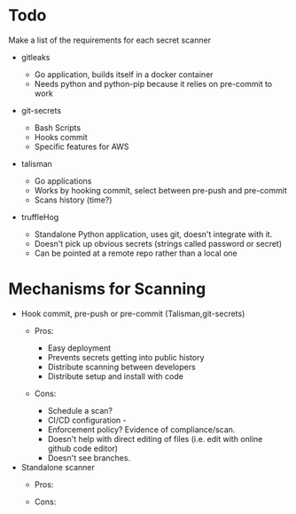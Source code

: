 # Todo
Make a list of the requirements for each secret scanner
 - gitleaks
   - Go application, builds itself in a docker container
   - Needs python and python-pip because it relies on pre-commit to work
   
 
 - git-secrets
   - Bash Scripts
   - Hooks commit
   - Specific features for AWS

 - talisman
   - Go applications
   - Works by hooking commit, select between pre-push and pre-commit
   - Scans history (time?)
 
 - truffleHog
   - Standalone Python application, uses git, doesn't integrate with it.
   - Doesn't pick up obvious secrets (strings called password or secret)
   - Can be pointed at a remote repo rather than a local one

 # Mechanisms for Scanning
  - Hook commit, pre-push or pre-commit (Talisman,git-secrets)
    - Pros:
        - Easy deployment
        - Prevents secrets getting into public history
        - Distribute scanning between developers
        - Distribute setup and install with code
        
    - Cons:
       - Schedule a scan?
       - CI/CD configuration -  
       - Enforcement policy? Evidence of compliance/scan.
       - Doesn't help with direct editing of files (i.e. edit with online github code editor)
       - Doesn't see branches.
  - Standalone scanner
    - Pros:

    - Cons:
